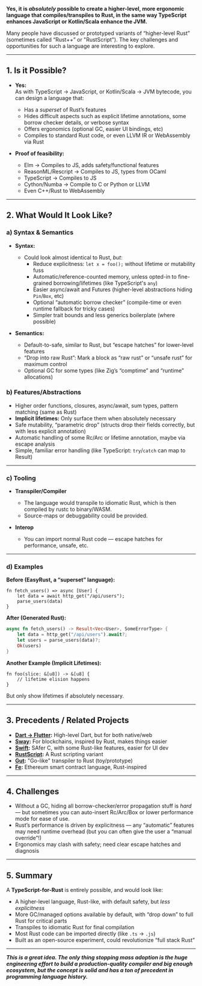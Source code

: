 **Yes, it is *absolutely* possible to create a higher-level, more ergonomic language that compiles/transpiles to Rust, in the same way TypeScript enhances JavaScript or Kotlin/Scala enhance the JVM.**

Many people have discussed or prototyped variants of “higher-level Rust” (sometimes called “Rust++” or "RustScript"). The key challenges and opportunities for such a language are interesting to explore.

---

## 1. **Is it Possible?**

- **Yes:**  
  As with TypeScript → JavaScript, or Kotlin/Scala → JVM bytecode, you can design a language that:
    - Has a *superset* of Rust’s features
    - Hides difficult aspects such as explicit lifetime annotations, some borrow checker details, or verbose syntax
    - Offers ergonomics (optional GC, easier UI bindings, etc)
    - Compiles to standard Rust code, or even LLVM IR or WebAssembly via Rust

- **Proof of feasibility:**  
  - Elm → Compiles to JS, adds safety/functional features
  - ReasonML/Rescript → Compiles to JS, types from OCaml
  - TypeScript → Compiles to JS
  - Cython/Numba → Compile to C or Python or LLVM
  - Even C++/Rust to WebAssembly

---

## 2. **What Would It Look Like?**

### a) **Syntax & Semantics**

- **Syntax:**
    - Could look almost identical to Rust, *but*:
        - Reduce explicitness: `let x = foo();` without lifetime or mutability fuss
        - Automatic/reference-counted memory, unless opted-in to fine-grained borrowing/lifetimes (like TypeScript's `any`)
        - Easier async/await and Futures (higher-level abstractions hiding `Pin`/`Box`, etc)
        - Optional “automatic borrow checker” (compile-time or even runtime fallback for tricky cases)
        - Simpler trait bounds and less generics boilerplate (where possible)

- **Semantics:**
    - Default-to-safe, similar to Rust, but “escape hatches” for lower-level features
    - “Drop into raw Rust”: Mark a block as “raw rust” or “unsafe rust” for maximum control
    - Optional GC for some types (like Zig’s “comptime” and “runtime” allocations)

### b) **Features/Abstractions**

- Higher order functions, closures, async/await, sum types, pattern matching (same as Rust)
- **Implicit lifetimes:** Only surface them when absolutely necessary
- Safe mutability, “parametric drop” (structs drop their fields correctly, but with less explicit annotation)
- Automatic handling of some Rc/Arc or lifetime annotation, maybe via escape analysis
- Simple, familiar error handling (like TypeScript: `try`/`catch` can map to Result)

---

### c) **Tooling**

- **Transpiler/Compiler**  
    - The language would transpile to idiomatic Rust, which is then compiled by rustc to binary/WASM.
    - Source-maps or debuggability could be provided.

- **Interop**
    - You can import normal Rust code — escape hatches for performance, unsafe, etc.

---

### d) **Examples**

**Before (EasyRust, a “superset” language):**
```plaintext
fn fetch_users() => async [User] {
    let data = await http_get("/api/users");
    parse_users(data)
}
```

**After (Generated Rust):**
```rust
async fn fetch_users() -> Result<Vec<User>, SomeErrorType> {
    let data = http_get("/api/users").await?;
    let users = parse_users(data)?;
    Ok(users)
}
```

**Another Example (Implicit Lifetimes):**
```plaintext
fn foo(slice: &[u8]) -> &[u8] {
    // lifetime elision happens
}
```
But only show lifetimes if absolutely necessary.

---

## 3. **Precedents / Related Projects**

- **[Dart → Flutter](https://dart.dev):** High-level Dart, but for both native/web
- **[Sway](https://github.com/fuellabs/sway):** For blockchains, inspired by Rust, makes things easier
- **[Swift](https://swift.org):** SAfer C, with some Rust-like features, easier for UI dev
- **[RustScript](https://github.com/rustscript-lang/rustscript):** A Rust scripting variant
- **[Gut](https://github.com/rap2hpoutre/gut):** "Go-like" transpiler to Rust (toy/prototype)
- **[Fe](https://fe-lang.dev/):** Ethereum smart contract language, Rust-inspired

---

## 4. **Challenges**

- Without a GC, hiding all borrow-checker/error propagation stuff is *hard* — but sometimes you can auto-insert Rc/Arc/Box or lower performance mode for ease of use.
- Rust’s performance is driven by explicitness — any “automatic” features may need runtime overhead (but you can often give the user a “manual override”!)
- Ergonomics may clash with safety; need clear escape hatches and diagnosis

---

## 5. **Summary**

A **TypeScript-for-Rust** is entirely possible, and would look like:
- A higher-level language, Rust-like, with default safety, but _less explicitness_
- More GC/managed options available by default, with “drop down” to full Rust for critical parts
- Transpiles to idiomatic Rust for final compilation
- Most Rust code can be imported directly (like `.ts` → `.js`)
- Built as an open-source experiment, could revolutionize “full stack Rust”

---

***This is a great idea. The only thing stopping mass adoption is the huge engineering effort to build a production-quality compiler and big enough ecosystem, but the concept is solid and has a ton of precedent in programming language history.***